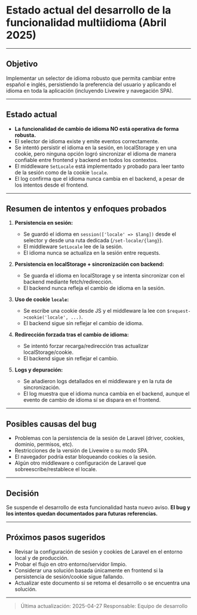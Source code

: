 # Estado actual del desarrollo de la funcionalidad multiidioma (Abril 2025)

---

## Objetivo
Implementar un selector de idioma robusto que permita cambiar entre español e inglés, persistiendo la preferencia del usuario y aplicando el idioma en toda la aplicación (incluyendo Livewire y navegación SPA).

---

## Estado actual
- **La funcionalidad de cambio de idioma NO está operativa de forma robusta.**
- El selector de idioma existe y emite eventos correctamente.
- Se intentó persistir el idioma en la sesión, en localStorage y en una cookie, pero ninguna opción logró sincronizar el idioma de manera confiable entre frontend y backend en todos los contextos.
- El middleware `SetLocale` está implementado y probado para leer tanto de la sesión como de la cookie `locale`.
- El log confirma que el idioma nunca cambia en el backend, a pesar de los intentos desde el frontend.

---

## Resumen de intentos y enfoques probados
1. **Persistencia en sesión:**
   - Se guardó el idioma en `session(['locale' => $lang])` desde el selector y desde una ruta dedicada (`/set-locale/{lang}`).
   - El middleware `SetLocale` lee de la sesión.
   - El idioma nunca se actualiza en la sesión entre requests.

2. **Persistencia en localStorage + sincronización con backend:**
   - Se guarda el idioma en localStorage y se intenta sincronizar con el backend mediante fetch/redirección.
   - El backend nunca refleja el cambio de idioma en la sesión.

3. **Uso de cookie `locale`:**
   - Se escribe una cookie desde JS y el middleware la lee con `$request->cookie('locale', ...)`.
   - El backend sigue sin reflejar el cambio de idioma.

4. **Redirección forzada tras el cambio de idioma:**
   - Se intentó forzar recarga/redirección tras actualizar localStorage/cookie.
   - El backend sigue sin reflejar el cambio.

5. **Logs y depuración:**
   - Se añadieron logs detallados en el middleware y en la ruta de sincronización.
   - El log muestra que el idioma nunca cambia en el backend, aunque el evento de cambio de idioma sí se dispara en el frontend.

---

## Posibles causas del bug
- Problemas con la persistencia de la sesión de Laravel (driver, cookies, dominio, permisos, etc).
- Restricciones de la versión de Livewire o su modo SPA.
- El navegador podría estar bloqueando cookies o la sesión.
- Algún otro middleware o configuración de Laravel que sobreescribe/restablece el locale.

---

## Decisión
Se suspende el desarrollo de esta funcionalidad hasta nuevo aviso. **El bug y los intentos quedan documentados para futuras referencias.**

---

## Próximos pasos sugeridos
- Revisar la configuración de sesión y cookies de Laravel en el entorno local y de producción.
- Probar el flujo en otro entorno/servidor limpio.
- Considerar una solución basada únicamente en frontend si la persistencia de sesión/cookie sigue fallando.
- Actualizar este documento si se retoma el desarrollo o se encuentra una solución.

---

> Última actualización: 2025-04-27
> Responsable: Equipo de desarrollo
